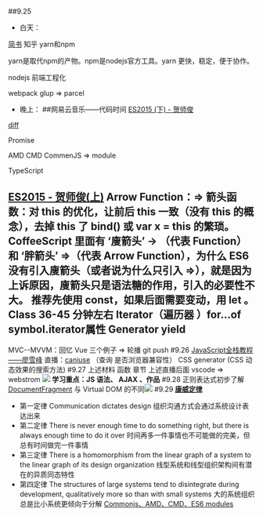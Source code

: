 ##9.25
- 白天：

[简书](https://www.jianshu.com/p/cd3fee40ef59)
知乎
yarn和npm

yarn是取代npm的产物。npm是nodejs官方工具。yarn 更快，稳定，便于协作。

nodejs 前端工程化

webpack glup => parcel
- 晚上：
##网易云音乐——代码时间
[ES2015 (下) - 贺师俊](https://music.163.com/#/program?id=794062371)

[diff](http://www.ruanyifeng.com/blog/2012/08/how_to_read_diff.html)

Promise

AMD CMD CommenJS => module

TypeScript

[ES2015 - 贺师俊(上)](http://codetimecn.com/episodes/es2015)
Arrow Function：=> 
箭头函数：对 this 的优化，让前后 this 一致（没有 this 的概念），去掉 this 了 bind() 或 var x = this 的繁琐。
CoffeeScript 里面有 ‘廋箭头’ -> （代表 Function）和 ‘胖箭头’ =>（代表 Arrow Function），为什么 ES6 没有引入廋箭头（或者说为什么只引入 =>），就是因为上诉原因，廋箭头只是语法糖的作用，引入的必要性不大。
推荐先使用 const，如果后面需要变动，用 let 。
Class 36-45 分钟左右
Iterator（遍历器 ）for...of symbol.iterator属性 
Generator yield
---
MVC--MVVM：回忆 Vue 三个例子 => 轮播 git push 
#9.26
[JavaScript全栈教程——廖雪峰](https://www.liaoxuefeng.com/wiki/001434446689867b27157e896e74d51a89c25cc8b43bdb3000/00143449926746982f181557d9b423f819e89709feabdb4000)
直播：[caniuse](https://caniuse.com/) （查询 是否浏览器兼容性）
          CSS generator (CSS 动态效果的搜索方法)
#9.27
上述材料 函数 章节
上述直播后面
vscode => webstrom
![](http://upload-images.jianshu.io/upload_images/7094266-2e6d26c654154d6f?imageMogr2/auto-orient/strip%7CimageView2/2/w/1240)
**学习重点：JS 语法、 AJAX 、作品**
#9.28
正则表达式初步了解
[DocumentFragment](https://developer.mozilla.org/zh-CN/docs/Web/API/DocumentFragment) 与 Virtual DOM 的不同![](https://upload-images.jianshu.io/upload_images/7094266-7b013e833a8708d1.png?imageMogr2/auto-orient/strip%7CimageView2/2/w/1240)
#9.29
**[康威定律](https://yq.aliyun.com/articles/8611)**
- 第一定律
Communication dictates design
组织沟通方式会通过系统设计表达出来
- 第二定律
There is never enough time to do something right, but there is always enough time to do it over
时间再多一件事情也不可能做的完美，但总有时间做完一件事情
- 第三定律
There is a homomorphism from the linear graph of a system to the linear graph of its design organization
线型系统和线型组织架构间有潜在的异质同态特性
- 第四定律
The structures of large systems tend to disintegrate during development, qualitatively more so than with small systems
大的系统组织总是比小系统更倾向于分解
[Commonjs、AMD、CMD、ES6 modules](https://www.imooc.com/article/20057)
